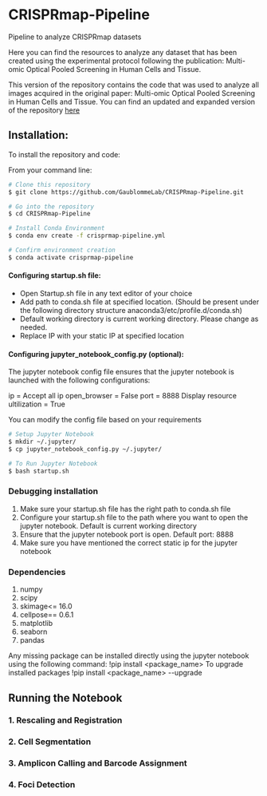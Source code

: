 # CRISPRmap-Pipeline
Pipeline to analyze CRISPRmap datasets

Here you can find the resources to analyze any dataset that has been created using the experimental protocol following the publication: Multi-omic Optical Pooled Screening in Human Cells and Tissue.

This version of the repository contains the code that was used to analyze all images acquired in the original paper: Multi-omic Optical Pooled Screening in Human Cells and Tissue. You can find an updated and expanded version of the repository [here](https://github.com/GaublommeLab/CRISPRmap_maxPro)

## Installation:

To install the repository and code:

From your command line:

```bash
# Clone this repository
$ git clone https://github.com/GaublommeLab/CRISPRmap-Pipeline.git

# Go into the repository
$ cd CRISPRmap-Pipeline

# Install Conda Environment
$ conda env create -f crisprmap-pipeline.yml

# Confirm environment creation
$ conda activate crisprmap-pipeline

```
#### Configuring startup.sh file:

- Open Startup.sh file in any text editor of your choice
- Add path to conda.sh file at specified location. (Should be present under the following directory structure anaconda3/etc/profile.d/conda.sh)
- Default working directory is current working directory. Please change as needed.
- Replace IP with your static IP at specified location

#### Configuring jupyter_notebook_config.py (optional):

The jupyter notebook config file ensures that the jupyter notebook is launched with the following configurations:

ip = Accept all ip
open_browser = False
port = 8888
Display resource ultilization = True

You can modify the config file based on your requirements

```bash
# Setup Jupyter Notebook
$ mkdir ~/.jupyter/
$ cp jupyter_notebook_config.py ~/.jupyter/

# To Run Jupyter Notebook
$ bash startup.sh
```
### Debugging installation
1. Make sure your startup.sh file has the right path to conda.sh file
2. Configure your startup.sh file to the path where you want to open the jupyter notebook. Default is current working directory
3. Ensure that the jupyter notebook port is open. Default port: 8888
4. Make sure you have mentioned the correct static ip for the jupyter notebook

### Dependencies

1. numpy
2. scipy
3. skimage<= 16.0
4. cellpose== 0.6.1
5. matplotlib
6. seaborn
7. pandas

Any missing package can be installed directly using the jupyter notebook using the following command:
!pip install <package_name>
To upgrade installed packages
!pip install <package_name> --upgrade

## Running the Notebook

### 1. Rescaling and Registration


### 2. Cell Segmentation

### 3. Amplicon Calling and Barcode Assignment

### 4. Foci Detection